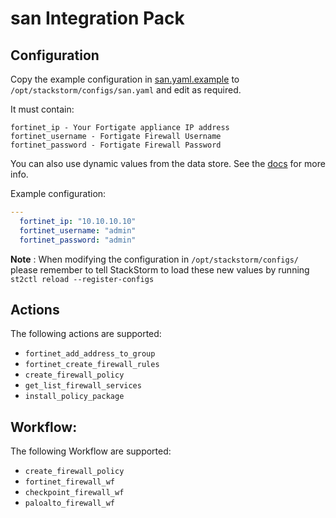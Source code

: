 # san Integration Pack
## Configuration
Copy the example configuration in [san.yaml.example](./san.yaml.example) to 
`/opt/stackstorm/configs/san.yaml` and edit as required.

It must contain:

```
fortinet_ip - Your Fortigate appliance IP address
fortinet_username - Fortigate Firewall Username
fortinet_password - Fortigate Firewall Password
```

You can also use dynamic values from the data store. See the 
[docs](https://docs.stackstorm.com/reference/pack_configs.html) for more info.

Example configuration:

```yaml
---
  fortinet_ip: "10.10.10.10"
  fortinet_username: "admin"
  fortinet_password: "admin"
```

**Note** : When modifying the configuration in `/opt/stackstorm/configs/` please
           remember to tell StackStorm to load these new values by running
           `st2ctl reload --register-configs`

           
## Actions

The following actions are supported:
* ``fortinet_add_address_to_group``
* ``fortinet_create_firewall_rules``
* ``create_firewall_policy``
* ``get_list_firewall_services``
* ``install_policy_package``

## Workflow:

The following Workflow are supported:
* ``create_firewall_policy``
* ``fortinet_firewall_wf``
* ``checkpoint_firewall_wf``
* ``paloalto_firewall_wf``
